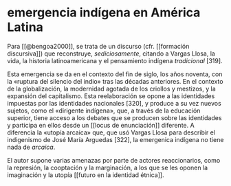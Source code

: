 # emergencia indígena en América Latina
Para [[@bengoa2000]], se trata de un discurso (cfr. [[formación discursiva]]) que reconstruye, *sediciosamente*, citando a Vargas Llosa, la vida, la historia latinoamericana y el pensamiento indígena *tradicional* [319].

Esta emergencia se da en el contexto del fin de siglo, los años noventa, con la «ruptura del silencio del indio» tras las décadas anteriores. En el contexto de la globalización, la modernidad agotada de los criollos y mestizos, y la expansión del capitalismo. Esta reelaboración se opone a las identidades impuestas por las identidades nacionales [320], y produce a su vez nuevos sujetos, como el «dirigente indígena», que, a través de la educación superior, tiene acceso a los debates que se producen sobre las identidades y participa en ellos desde un [[locus de enunciación]] diferente. A diferencia la «utopía arcaica» que, que usó Vargas Llosa para describir el indigenismo de José María Arguedas [322], la emergenica indígena no tiene nada de *arcaica*.

El autor supone varias amenazas por parte de actores reaccionarios, como la represión, la cooptación y la marginación, a los que se les oponen la imaginación y la utopía [[futuro en la identidad étnica]].
